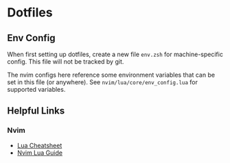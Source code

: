 # Dotfiles

## Env Config

When first setting up dotfiles, create a new file `env.zsh` for machine-specific config. This file will not be tracked by git.

The nvim configs here reference some environment variables that can be set in this file (or anywhere). See `nvim/lua/core/env_config.lua` for supported variables.

## Helpful Links

### Nvim

- [Lua Cheatsheet](https://devhints.io/lua)
- [Nvim Lua Guide](https://github.com/nanotee/nvim-lua-guide)
